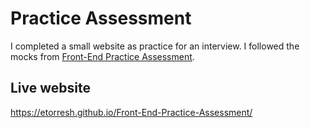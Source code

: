 # Practice Assessment

I completed a small website as practice for an interview. I followed the mocks from [Front-End Practice Assessment](https://hatchways.notion.site/hatchways/Front-End-Practice-Assessment-0a0723b34cae4e41912ff6bf5b7c2b77).
## Live website

https://etorresh.github.io/Front-End-Practice-Assessment/
